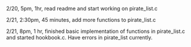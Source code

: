 2/20, 5pm, 1hr, read readme and start working on pirate_list.c

2/21, 2:30pm, 45 minutes, add more functions to pirate_list.c

2/21, 8pm, 1 hr, finished basic implementation of functions in pirate_list.c and started hookbook.c. Have errors in pirate_list currently.